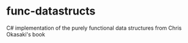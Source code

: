 # func-datastructs
C# implementation of the purely functional data structures from Chris Okasaki's book
